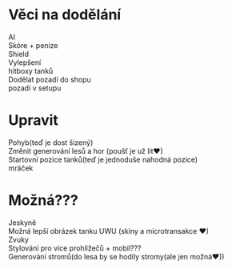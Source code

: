 # Věci na dodělání
AI
<br />
Skóre + peníze
<br />
Shield
<br />
Vylepšení
<br />
hitboxy tanků
<br />
Dodělat pozadí do shopu
<br />
pozadí v setupu
# Upravit
Pohyb(teď je dost šizený)
<br />
Změnit generování lesů a hor (poušť je už lit♥)
<br />
Startovní pozice tanků(teď je jednoduše nahodná pozice)
<br />
mráček
# Možná???
Jeskyně
<br />
Možná lepší obrázek tanku UWU (skiny a microtransakce ♥)
<br />
Zvuky
<br />
Stylování pro více prohlížečů + mobil???
<br />
Generování stromů(do lesa by se hodily stromy(ale jen možná♥))